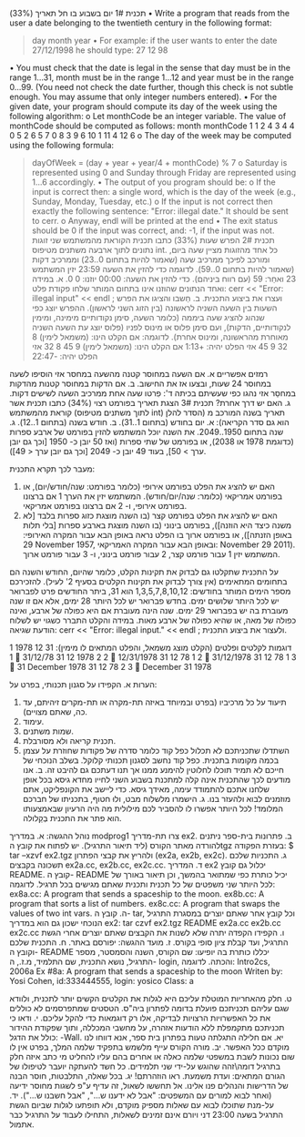 תכנית 1# יום בשבוע בו חל תאריך (33%)
•	Write a program that reads from the user a date belonging to the twentieth century in the following format:
> day month year
•	For example: if the user wants to enter the date 27/12/1998 he should type:
> 27 12 98

•	You must check that the date is legal in the sense that day must be in the range 1...31, month must be in the range 1...12 and year must be in the range 0...99. (You need not check the date further, though this check is not subtle enough. You may assume that only integer numbers entered).
•	For the given date, your program should compute its day of the week using the following algorithm:
o	Let monthCode be an integer variable. The value of monthCode should be computed as follows:
month	monthCode
1	1
2	4
3	4
4	0
5	2
6	5
7	0
8	3
9	6
10	1
11	4
12	6
o	The day of the week may be computed using the following formula:
> dayOfWeek = (day + year + year/4 + monthCode) % 7
o	Saturday is represented using 0 and Sunday through Friday are represented using 1...6 accordingly.
•	The output of you program should be:
o	If the input is correct then: a single word, which is the day of the week (e.g., Sunday, Monday, Tuesday, etc.)
o	If the input is not correct then exactly the following sentence:
"Error: illegal date." It should be sent to cerr.
o	Anyway, endl will be printed at the end
•	The exit status should be 0 if the input was correct, and: -1, if the input was not.
תכנית 2# הפרש שעות (33%)
כתבו תכנית הקוראת מהמשתמש שני זוגות נתונים לתוך ארבעה משתנים מטיפוס int. כל אחד מהזוגות מציין שעה ביום, ומורכב לפיכך ממרכיב שעה (שאמור להיות בתחום 0..23) וממרכיב דקות (שאמור להיות בתחום 0..59). לדוגמה כדי להזין את השעה 23:59 יזין המשתמש 23 ואחַר: 59 (עם רווח ביניהם). כדי להזין את השעה: 00:00 יוזנו: 0 0.
א.	במידה ואחד הנתונים שהוזנו אינו בתחום המותר שלחו פקודת פלט:
cerr << "Error: illegal input" << endl ;
ועצרו את ביצוע התכנית.
ב.	חַשבו והציגו את הפרש השעות בין השעה השניה לראשונה (בין הזוג השני לראשון). ההפרש יוצג כפי שנהוג להציג שעה ביממה (כלומר השעה, סימן נקודותיים מימינה, ומימין לנקודותיים, הדקות), ועם סימן פלוס או מינוס לפניו (פלוס יוצג עת השעה השניה מאוחרת מהראשונה, ומינוס אחרת).
לדוגמה:
אם הקלט הינו: (משמאל לימין)  8 32    9 45 אזי הפלט יהיה:    +1:13
אם הקלט הינו: (משמאל לימין)  9 45    8 32 אזי הפלט יהיה:    -22:47

רמזים אפשריים
א.	אם השעה במחוסר קטנה מהשעה במחסר אזי הוסיפו לשעה במחוסר 24 שעות, ובצעו אז את החישוב.
ב.	אם הדקות במחוסר קטנות מהדקות במחסֵר אזי נהגו כפי שעשיתם בכיתה ד': פִרטו שעה אחת ממרכיב השעה לשישים דקות.
ג.	האם יש דרך אחרת?
תכנית 3# הצגת תאריך בפורמט רצוי (34%)
כתבו תכנית אשר קוראת מהמשתמש (לתוך משתנים מטיפוס int) תאריך בשנה המורכב מ (הסדר להלן הוא גם סדר הקריאה):
א.	יום בחודש (בתחום 1..31).
ב.	חודש בשנה (בתחום 1..12).
ג.	שנה בתחום 1950..2049. את השנה יוכל המשתמש להזין בפורמט של ארבע ספרות (כדוגמת 1978 או 2038), או בפורמט של שתי ספרות (ואז 50 יובן כ-   1950 [וכך גם יובן ערך > 50], בעוד 49 יובן כ- 2049 [וכך גם יובן ערך < 49]).

מעבר לכך תקרא התכנית:
1.	האם יש להציג את הפלט בפורמט אירופי (כלומר בפורמט: שנה/חודש/יום), או בפורמט אמריקאי (כלומר: שנה/יום/חודש). המשתמש יזין את הערך 1 אם ברצונו בפורמט אירופי, ו- 2 אם ברצונו בפורמט אמריקאי.
2.	האם יש להציג את הפלט בפורמט קצר (בו השנה מוצגת כזוג ספרות בלבד [לא משנה כיצד היא הוזנה]), בפורמט בינוני (בו השנה מוצגת בארבע ספרות [בלי תלות באופן הזנתה]), או בפורמט ארוך בו הפלט נראה באופן הבא עבור המקרה האירופי: 29 November 1957,   ובאופן הבא עבור המקרה האמריקאי: November 29 2011). המשתמש יזין 1 עבור פורמט קצר, 2 עבור פורמט בינוני, ו- 3 עבור פורמט ארוך.

על התכנית שתקלטו גם לבדוק את תקינות הקלט, כלומר שהיום, החודש והשנה הם בתחומים המתאימים (אין צורך לבדוק את תקינות הקלטים בסעיף 2' לעיל). להזכירכם מספר הימים המותר בחודשים: 1,3,5,7,8,10,12 הוא 31, ביתר החודשים פרט לפברואר יש לכל היותר שלושים ימים. בחדש פברואר יש לכל היותר 28 ימים, אלא אם זו שנה מעוברת בה יש בפברואר 29 ימים. שנה הינה מעוברת אם היא כפולה של ארבע, ואינה כפולה של מאה, או שהיא כפולה של ארבע מאות. במידה והקלט התברר כשגוי יש לשלוח הודעת שגיאה:
cerr << "Error: illegal input." << endl ;
ולעצור את ביצוע התכנית.

דוגמות לקלטים ופלטים (הקלט מוצג משמאל, והפלט המתאים לו מימין):
31 12 1978 1 1  31/12/78
31 12 1978 2 2  12/31/1978
31 12 78   1 2  31/12/1978
31 12 78   1 3  31 December 1978
31 12 78   2 3  December 31 1978

הערות
א.	הקפידו על סגנון תכנותי, בפרט על:
1.	תיעוד על כל מרכיביו (בפרט ובמיוחד באיזה תת-מקרה או תת-מקרים זיהיתם, עד כה, שאתם מצויים).
2.	עימוד.
3.	שמות משתנים.
4.	תכנית קריאה ולא מסורבלת.
5.	השתדלו שתכניתכם לא תכלול כפל קוד כלומר סדרה של פקודות שחוזרת על עצמן בכמה מקומות בתכנית. כפל קוד נחשב לסגנון תכנותי קלוקל. בשלב הנוכחי של חייכם לא תמיד תוכלו לחלוטין להימנע ממנו אך תנו דעתכם גם להיבט זה.
ב.	אנו מודעים לכך שהתכנית אינה קלה למתכנת בשבוע השני לחייו מחדא גיסא בכל אופן שלחנו אתכם להתמודד עימה, מאידך גיסא. כדי ליישב את הקונפליקט, אתם מוזמנים לבוא ולהעזר בנו.
ג.	הישמרו מלשלוח מבט, ולוּ חטוף, בתכניתו של חברכם המלומד! לכל היותר אפשרו לו להסביר לכם מילולית מה היה הרעיון שבאמצעותו הוא פתר את התכנית בְקַלולה.




נוהל ההגשה:
א.	במדריך modprog1 צרו תת-מדריך ex2.
ב.	פתרונות בית-ספר ניתנים להורדה מאתר הקורס (ליד תיאור התרגיל). יש לפתוח את קובץ הtgz בעזרת הפקודה:
$ tar –xzvf ex2.tgz
ולהריץ את קבצי הפתרון (ex2a, ex2b, ex2c).
ג.	התכניות שלכם תשכונה בקבצים ex2a.cc, ex2b.cc, ex2c.cc.
ד.	המדריך ex2 יכלול גם קובץ README. קובץ ה- README יכיל כותרת כפי שמתואר בהמשך, וכן תיאור באורך של לכל היותר שני משפטים של כל תכנית ותכנית שאתם מגישים בכל תרגיל. לדוגמה:
ex8a.cc: A program that sends a spaceship to the moon.
ex8b.cc: A program that sorts a list of numbers.
ex8c.cc: A program that swaps the values of two int vars.
ה.	קובץ ה- tar, וכל קובץ אחר שאתם יוצרים במסגרת התרגיל הנוכחי ישכון גם הוא במדריך ex2:
tar czvf ex2.tgz README ex2a.cc ex2b.cc ex2c.cc
ו.	הקפידו הקפדה יתרה שלא לשנות את הקבצים שאתם יוצרים אחרי הגשת התרגיל, ועד קבלת ציון סופי בקורס.
ז.	מועד ההגשה: יפורסם באתר.
ח.	התכנית שלכם וקובץ ה- README יכללו כותרת בה יופיעו: שם הקורס, השנה והסמסטר, מספר התרגיל, נושא התכנית, שם התלמיד, מ.ז., ה- login, והכתה. לדוגמה:
Intro2cs, 2006a
Ex #8a: A program that sends a spaceship to the moon
Writen by: Yosi Cohen,
id:333444555,
login: yosico
Class: a

ט.	חלק מהאחריות המוטלת עליכם היא לגלות את הקלטים הקשים יותר לתכנית, ולוודא שגם עליהם תכניתכם פועלת בדומה לפתרון ביה"ס.  הטסטים שמתפרסמים לא כוללים את כל האפשרויות הרצויות לבדיקה, אלו רק דוגמאות כדי להקל עליכם.
י.	ודאו כי תכניתכם מתקמפלת ללא הודעות אזהרה, על מחשבי המכללה, ותוך שפקודת ההידור כולל את הדגל: -Wall.
יא.	אם חלילה התגלתה טעות בפתרון בית ספר, אנא דווחו לנו מוקדם ככל האפשר.
יב.	מורה הקורס עייף מלשמש בתפקיד שלמה המלך, בפרט אין לו שום נכונות לשבת במשפטי שלמה כאלה או אחרים בהם עליו להחליט מי כתב איזה חלק בתרגיל דומה\זהה שהוגש על-ידי שני תלמידים. כל חשד להעתקה יועבר לטיפולו של הגורם המתאים: ועדת משמעת. ראו הוזהרתם!
יג.	בכל שאלה, התלבטות, חוסר הבנה של הדרישות והנהלים פנו אלינו. אל תחששו לשאול, זה עדיף ע"פ לשגות מחוסר ידיעה (ואחר לבוא למורים עם המשפטים: "אבל לא ידענו ש...", "אבל חשבנו ש...").
יד.	על-מנת שתוכלו לבוא עם שאלות מספיק מוקדם, ולא תופתעו לגלות שביום הגשת התרגיל בשעה 23:00 דני ויורם אינם זמינים לשאלות, התחילו לעבוד על התרגיל כבר אתמול.